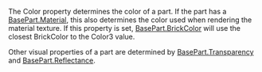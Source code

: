 The Color property determines the color of a part. If the part has a
[BasePart.Material](https://create.roblox.com/docs/reference/engine/classes/BasePart#Material), this also determines the color used when rendering
the material texture. If this property is set, [BasePart.BrickColor](https://create.roblox.com/docs/reference/engine/classes/BasePart#BrickColor) will
use the closest BrickColor to the Color3 value.

Other visual properties of a part are determined by
[BasePart.Transparency](https://create.roblox.com/docs/reference/engine/classes/BasePart#Transparency) and [BasePart.Reflectance](https://create.roblox.com/docs/reference/engine/classes/BasePart#Reflectance).